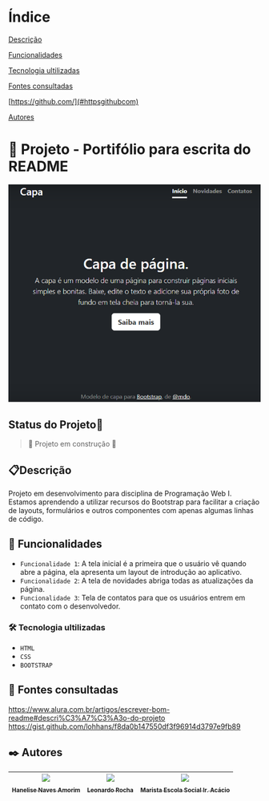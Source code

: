 # Índice

[Descrição](#descri%C3%A7%C3%A3o)  

[Funcionalidades](#funcionalidades)  

[Tecnologia ultilizadas](#tecnologia-ultilizadas)  

[Fontes consultadas](#fontes-consultadas)

[https://github.com/](#httpsgithubcom)

[Autores](#autores)  

 

# 🚀 Projeto - Portifólio para escrita do README

![imagem](img/capa.png)

## Status do Projeto🚧
> :construction: Projeto em construção :construction:

## 📋Descrição
Projeto em desenvolvimento para disciplina de Programação Web I. Estamos aprendendo a utilizar recursos do Bootstrap para facilitar a criação de  layouts, formulários e outros componentes com apenas algumas linhas de código.

## 🔧 Funcionalidades
- `Funcionalidade 1`: A tela inicial é a primeira que o usuário vê quando abre a página, ela apresenta um layout de introdução ao aplicativo.
- `Funcionalidade 2`: A tela de novidades abriga todas as atualizações da página.
- `Funcionalidade 3`: Tela de contatos para que os usuários entrem em contato com o desenvolvedor.

### 🛠️ Tecnologia ultilizadas
- ``HTML``
- ``CSS``
- ``BOOTSTRAP``

## 📄 Fontes consultadas
https://www.alura.com.br/artigos/escrever-bom-readme#descri%C3%A7%C3%A3o-do-projeto
https://gist.github.com/lohhans/f8da0b147550df3f96914d3797e9fb89

## ✒️ Autores
| [<img loading="lazy" src="https://avatars.githubusercontent.com/u/105460028?v=4" width=115><br><sub>Hanelise Naves Amorim</sub>](https://github.com/hiseamorim) |  [<img loading="lazy" src="https://avatars.githubusercontent.com/u/86802310?v=4" width=115><br><sub>Leonardo Rocha</sub>](https://github.com/LeonardoRochaMarista) |  [<img loading="lazy" src="https://avatars.githubusercontent.com/u/86796647?s=200&v=4" width=115><br><sub>Marista Escola Social Ir. Acácio</sub>](https://github.com/MaristaIrAcacio) |
| :---: | :---: | :---: |
